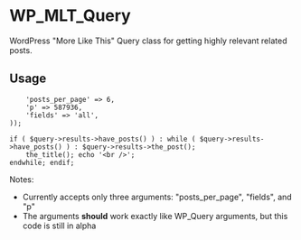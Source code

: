 # WP_MLT_Query

WordPress "More Like This" Query class for getting highly relevant related posts.

## Usage

```$query = new WP_MLT_Query( array( 
	'posts_per_page' => 6, 
	'p' => 587936, 
	'fields' => 'all', 
));

if ( $query->results->have_posts() ) : while ( $query->results->have_posts() ) : $query->results->the_post();
	the_title(); echo '<br />';
endwhile; endif;
```

Notes:

* Currently accepts only three arguments: "posts_per_page", "fields", and "p"
* The arguments **should** work exactly like WP_Query arguments, but this code is still in alpha